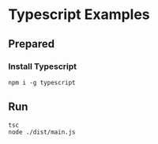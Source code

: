 # Typescript Examples
## Prepared
### Install Typescript
```
npm i -g typescript
```

## Run
```
tsc
node ./dist/main.js
```
